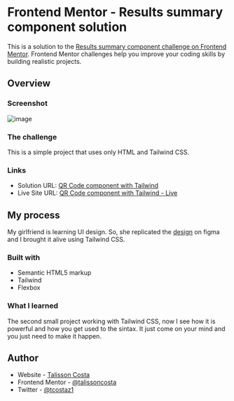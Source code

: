 # Frontend Mentor - Results summary component solution

This is a solution to the [Results summary component challenge on Frontend Mentor](https://www.frontendmentor.io/challenges/results-summary-component-CE_K6s0maV). Frontend Mentor challenges help you improve your coding skills by building realistic projects. 

## Overview

### Screenshot

![image](https://user-images.githubusercontent.com/2528597/229587939-693fb1ba-b18f-49dc-9d21-6c3824d0d35d.png)

### The challenge

This is a simple project that uses only HTML and Tailwind CSS.

### Links

- Solution URL: [QR Code component with Tailwind](https://github.com/talissoncosta/talissoncosta.github.io/blob/master/frontend-mentor/results-summary-component)
- Live Site URL: [QR Code component with Tailwind - Live](https://talissoncosta.github.io/frontend-mentor/results-summary-component/index.html)

## My process

My girlfriend is learning UI design. So, she replicated the [design](https://www.figma.com/file/fL480Stwlq9Wd2a96D0Jef/Qr-Code-Component?node-id=1%3A2&t=NODngVLjsAB7FXzq-1) on figma and I brought it alive using Tailwind CSS.

### Built with

- Semantic HTML5 markup
- Tailwind
- Flexbox

### What I learned

The second small project working with Tailwind CSS, now I see how it is powerful and how you get used to the sintax. It just come on your mind and you just need to make it happen.

## Author

- Website - [Talisson Costa](https://talissoncosta.github.io/)
- Frontend Mentor - [@talissoncosta](https://www.frontendmentor.io/profile/talissoncosta)
- Twitter - [@tcostaz1](https://twitter.com/tcostaz1)
